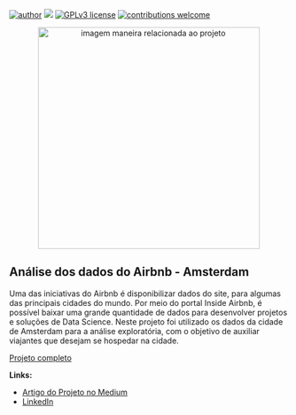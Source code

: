 [![author](https://img.shields.io/badge/author-JessicaCunha-red.svg)](https://www.linkedin.com/in/j%C3%A9ssica-cunha/) [![](https://img.shields.io/badge/python-3.9+-blue.svg)](https://www.python.org/downloads/release/python-365/) [![GPLv3 license](https://img.shields.io/badge/License-GPLv3-blue.svg)](http://perso.crans.org/besson/LICENSE.html) [![contributions welcome](https://img.shields.io/badge/contributions-welcome-brightgreen.svg?style=flat)](https://github.com/rafaelnduarte/portfolio/issues)

<p align="center">
  <img src="https://bilyoimg.s3.amazonaws.com/wp-content/uploads/2018/01/23163615/airbnbamsterdam.jpg" alt="imagem maneira relacionada ao projeto"height=400px >
</p>

## Análise dos dados do Airbnb - Amsterdam

Uma das iniciativas do Airbnb é disponibilizar dados do site, para algumas das principais cidades do mundo. Por meio do portal Inside Airbnb, é possível baixar uma grande quantidade de dados para desenvolver projetos e soluções de Data Science.
Neste projeto foi utilizado os dados da cidade de Amsterdam para a análise exploratória, com o objetivo de auxiliar viajantes que desejam se hospedar na cidade.

[Projeto completo](https://colab.research.google.com/github/cunhajessica/Analise_Airbnb_Amsterdam/blob/main/Amsterdam_Analisando_os_Dados_do_Airbnb.ipynb)

**Links:**
* [Artigo do Projeto no Medium](https://medium.com/p/bbb6f78c3169)
* [LinkedIn](https://www.linkedin.com/in/j%C3%A9ssica-cunha/)








